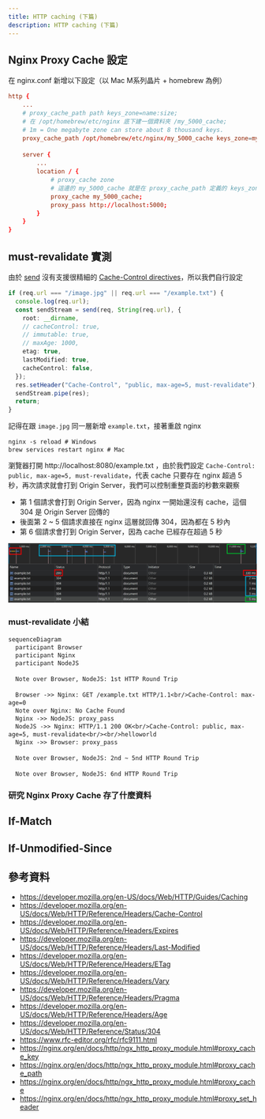 ```yaml
---
title: HTTP caching (下篇)
description: HTTP caching (下篇)
---
```


## Nginx Proxy Cache 設定

在 nginx.conf 新增以下設定（以 Mac M系列晶片 + homebrew 為例）

```conf
http {
    ...
    # proxy_cache_path path keys_zone=name:size;
    # 在 /opt/homebrew/etc/nginx 底下建一個資料夾 /my_5000_cache;
    # 1m = One megabyte zone can store about 8 thousand keys.
    proxy_cache_path /opt/homebrew/etc/nginx/my_5000_cache keys_zone=my_5000_cache:1m;

    server {
        ...
        location / {
            # proxy_cache zone
            # 這邊的 my_5000_cache 就是在 proxy_cache_path 定義的 keys_zone
            proxy_cache my_5000_cache;
            proxy_pass http://localhost:5000;
        }
    }
}
```

## must-revalidate 實測

<!-- todo 加上 conditional request -->

由於 [send](https://www.npmjs.com/package/send) 沒有支援很精細的 [Cache-Control directives](../http/http-caching-1.md#directives)，所以我們自行設定

```ts
if (req.url === "/image.jpg" || req.url === "/example.txt") {
  console.log(req.url);
  const sendStream = send(req, String(req.url), {
    root: __dirname,
    // cacheControl: true,
    // immutable: true,
    // maxAge: 1000,
    etag: true,
    lastModified: true,
    cacheControl: false,
  });
  res.setHeader("Cache-Control", "public, max-age=5, must-revalidate");
  sendStream.pipe(res);
  return;
}
```

記得在跟 `image.jpg` 同一層新增 `example.txt`，接著重啟 nginx

```
nginx -s reload # Windows
brew services restart nginx # Mac
```

瀏覽器打開 http://localhost:8080/example.txt ，由於我們設定 `Cache-Control: public, max-age=5, must-revalidate`，代表 cache 只要存在 nginx 超過 5 秒，再次請求就會打到 Origin Server，我們可以控制重整頁面的秒數來觀察

- 第 1 個請求會打到 Origin Server，因為 nginx 一開始還沒有 cache，這個 304 是 Origin Server 回傳的
- 後面第 2 ~ 5 個請求直接在 nginx 這層就回傳 304，因為都在 5 秒內
- 第 6 個請求會打到 Origin Server，因為 cache 已經存在超過 5 秒

![must-revalidate-5](../../static/img/must-revalidate-5.jpg)

### must-revalidate 小結

<!-- todo -->
<!-- 研究為何 -->
<!-- https://claude.ai/chat/3fd15153-6006-4b2a-82c5-2d0776b2bc35 -->
<!-- ```
If caching is enabled, the header fields “If-Modified-Since”, “If-Unmodified-Since”, “If-None-Match”, “If-Match”, “Range”, and “If-Range” from the original request are not passed to the proxied server.
``` -->

```mermaid
sequenceDiagram
  participant Browser
  participant Nginx
  participant NodeJS

  Note over Browser, NodeJS: 1st HTTP Round Trip

  Browser ->> Nginx: GET /example.txt HTTP/1.1<br/>Cache-Control: max-age=0
  Note over Nginx: No Cache Found
  Nginx ->> NodeJS: proxy_pass
  NodeJS ->> Nginx: HTTP/1.1 200 OK<br/>Cache-Control: public, max-age=5, must-revalidate<br/><br/>helloworld
  Nginx ->> Browser: proxy_pass

  Note over Browser, NodeJS: 2nd ~ 5nd HTTP Round Trip

  Note over Browser, NodeJS: 6nd HTTP Round Trip

```

<!-- todo-yus -->

### 研究 Nginx Proxy Cache 存了什麼資料

## If-Match

<!-- todo-yus 研究有誰支援 -->

## If-Unmodified-Since

<!-- todo-yus 研究有誰支援 -->

## 參考資料

- https://developer.mozilla.org/en-US/docs/Web/HTTP/Guides/Caching
- https://developer.mozilla.org/en-US/docs/Web/HTTP/Reference/Headers/Cache-Control
- https://developer.mozilla.org/en-US/docs/Web/HTTP/Reference/Headers/Expires
- https://developer.mozilla.org/en-US/docs/Web/HTTP/Reference/Headers/Last-Modified
- https://developer.mozilla.org/en-US/docs/Web/HTTP/Reference/Headers/ETag
- https://developer.mozilla.org/en-US/docs/Web/HTTP/Reference/Headers/Vary
- https://developer.mozilla.org/en-US/docs/Web/HTTP/Reference/Headers/Pragma
- https://developer.mozilla.org/en-US/docs/Web/HTTP/Reference/Headers/Age
- https://developer.mozilla.org/en-US/docs/Web/HTTP/Reference/Status/304
- https://www.rfc-editor.org/rfc/rfc9111.html
- https://nginx.org/en/docs/http/ngx_http_proxy_module.html#proxy_cache_key
- https://nginx.org/en/docs/http/ngx_http_proxy_module.html#proxy_cache_path
- https://nginx.org/en/docs/http/ngx_http_proxy_module.html#proxy_cache
- https://nginx.org/en/docs/http/ngx_http_proxy_module.html#proxy_set_header
